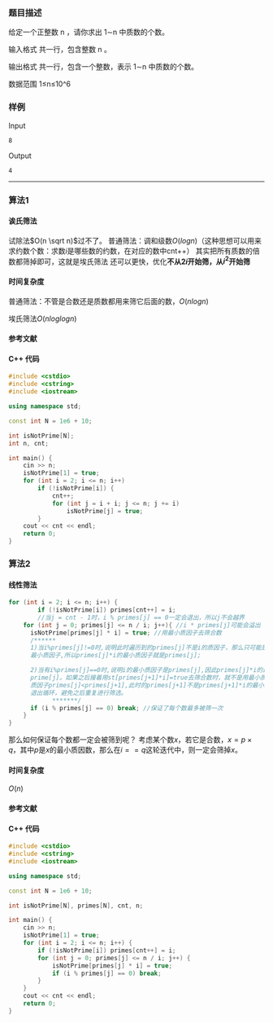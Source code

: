 ### 题目描述

给定一个正整数  n ，请你求出  1∼n  中质数的个数。

输入格式
共一行，包含整数  n 。

输出格式
共一行，包含一个整数，表示  1∼n  中质数的个数。

数据范围
1≤n≤10^6

### 样例

Input

```
8
```

Output

```
4
```

----------

### 算法1
#### 诶氏筛法

试除法$O(n \sqrt n)$过不了。
普通筛法：调和级数$O(logn)$（这种思想可以用来求约数个数：求数$i$是哪些数的约数，在对应的数中cnt++）
其实把所有质数的倍数都筛掉即可，这就是埃氏筛法
还可以更快，优化**不从$2i$开始筛，从$i ^ 2$开始筛**

#### 时间复杂度

普通筛法：不管是合数还是质数都用来筛它后面的数，$O(nlogn)$

埃氏筛法$O(nloglogn)$

#### 参考文献

#### C++ 代码

``` cpp
#include <cstdio>
#include <cstring>
#include <iostream>

using namespace std;

const int N = 1e6 + 10;

int isNotPrime[N];
int n, cnt;

int main() {
    cin >> n;
    isNotPrime[1] = true;
    for (int i = 2; i <= n; i++)
        if (!isNotPrime[i]) {
            cnt++;
            for (int j = i + i; j <= n; j += i)
                isNotPrime[j] = true;
        }
    cout << cnt << endl;
    return 0;
}
```

### 算法2
#### 线性筛法

``` cpp
for (int i = 2; i <= n; i++) {
		if (!isNotPrime[i]) primes[cnt++] = i;
		//当j = cnt - 1时，i % primes[j] == 0一定会退出，所以j不会越界
    for (int j = 0; primes[j] <= n / i; j++){ //i * primes[j]可能会溢出
      isNotPrime[primes[j] * i] = true; //用最小质因子去筛合数
      /******
      1)当i%primes[j]!=0时,说明此时遍历到的primes[j]不是i的质因子，那么只可能是此时的primes[j]<i的
      最小质因子,所以primes[j]*i的最小质因子就是primes[j];

      2)当有i%primes[j]==0时,说明i的最小质因子是primes[j],因此primes[j]*i的最小质因子也就应该是
      prime[j]。如果之后接着用st[primes[j+1]*i]=true去筛合数时，就不是用最小质因子去更新了,因为i有最小
      质因子primes[j]<primes[j+1],此时的primes[j+1]不是primes[j+1]*i的最小质因子，此时就应该
      退出循环，避免之后重复进行筛选。
			*******/
      if (i % primes[j] == 0) break; //保证了每个数最多被筛一次
    }
}
```

那么如何保证每个数都一定会被筛到呢？
考虑某个数$x$，若它是合数，$x = p \times q$，其中$p$是$x$的最小质因数，那么在$i == q$这轮迭代中，则一定会筛掉$x$。

#### 时间复杂度

$O(n)$

#### 参考文献

#### C++ 代码

``` cpp
#include <cstdio>
#include <cstring>
#include <iostream>

using namespace std;

const int N = 1e6 + 10;

int isNotPrime[N], primes[N], cnt, n;

int main() {
    cin >> n;
    isNotPrime[1] = true;
    for (int i = 2; i <= n; i++) {
        if (!isNotPrime[i]) primes[cnt++] = i;
        for (int j = 0; primes[j] <= n / i; j++) {
            isNotPrime[primes[j] * i] = true;
            if (i % primes[j] == 0) break;
        }
    }
    cout << cnt << endl;
    return 0;
}
```